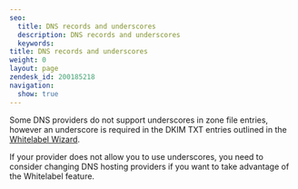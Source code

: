 ```yaml
---
seo:
  title: DNS records and underscores
  description: DNS records and underscores
  keywords: 
title: DNS records and underscores
weight: 0
layout: page
zendesk_id: 200185218
navigation:
  show: true
---
```


Some DNS providers do not support underscores in zone file&nbsp;entries, however an underscore is required in the DKIM TXT entries outlined in the&nbsp; [Whitelabel Wizard](http://docs.sendgrid.com/documentation/get-started/whitelabel-wizard/).

If your provider does not allow you to use underscores, you need to consider changing DNS hosting providers if you want to take advantage of the Whitelabel feature.&nbsp;

